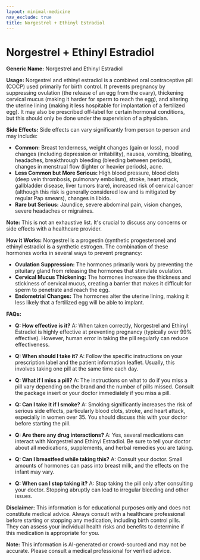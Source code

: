 ```yaml
---
layout: minimal-medicine
nav_exclude: true
title: Norgestrel + Ethinyl Estradiol
---
```


# Norgestrel + Ethinyl Estradiol

**Generic Name:** Norgestrel and Ethinyl Estradiol

**Usage:**  Norgestrel and ethinyl estradiol is a combined oral contraceptive pill (COCP) used primarily for birth control. It prevents pregnancy by suppressing ovulation (the release of an egg from the ovary), thickening cervical mucus (making it harder for sperm to reach the egg), and altering the uterine lining (making it less hospitable for implantation of a fertilized egg).  It may also be prescribed off-label for certain hormonal conditions, but this should only be done under the supervision of a physician.

**Side Effects:**  Side effects can vary significantly from person to person and may include:

* **Common:**  Breast tenderness, weight changes (gain or loss), mood changes (including depression or irritability), nausea, vomiting, bloating, headaches, breakthrough bleeding (bleeding between periods), changes in menstrual flow (lighter or heavier periods), acne.
* **Less Common but More Serious:**  High blood pressure, blood clots (deep vein thrombosis, pulmonary embolism), stroke, heart attack, gallbladder disease, liver tumors (rare), increased risk of cervical cancer (although this risk is generally considered low and is mitigated by regular Pap smears), changes in libido.
* **Rare but Serious:**  Jaundice, severe abdominal pain, vision changes, severe headaches or migraines.

**Note:** This is not an exhaustive list.  It's crucial to discuss any concerns or side effects with a healthcare provider.

**How it Works:** Norgestrel is a progestin (synthetic progesterone) and ethinyl estradiol is a synthetic estrogen.  The combination of these hormones works in several ways to prevent pregnancy:

* **Ovulation Suppression:** The hormones primarily work by preventing the pituitary gland from releasing the hormones that stimulate ovulation.
* **Cervical Mucus Thickening:** The hormones increase the thickness and stickiness of cervical mucus, creating a barrier that makes it difficult for sperm to penetrate and reach the egg.
* **Endometrial Changes:** The hormones alter the uterine lining, making it less likely that a fertilized egg will be able to implant.

**FAQs:**

* **Q: How effective is it?** A: When taken correctly, Norgestrel and Ethinyl Estradiol is highly effective at preventing pregnancy (typically over 99% effective).  However, human error in taking the pill regularly can reduce effectiveness.

* **Q: When should I take it?** A:  Follow the specific instructions on your prescription label and the patient information leaflet. Usually, this involves taking one pill at the same time each day.

* **Q: What if I miss a pill?** A:  The instructions on what to do if you miss a pill vary depending on the brand and the number of pills missed.  Consult the package insert or your doctor immediately if you miss a pill.

* **Q: Can I take it if I smoke?** A: Smoking significantly increases the risk of serious side effects, particularly blood clots, stroke, and heart attack, especially in women over 35.  You should discuss this with your doctor before starting the pill.

* **Q:  Are there any drug interactions?** A:  Yes, several medications can interact with Norgestrel and Ethinyl Estradiol.  Be sure to tell your doctor about all medications, supplements, and herbal remedies you are taking.

* **Q: Can I breastfeed while taking this?** A:  Consult your doctor.  Small amounts of hormones can pass into breast milk, and the effects on the infant may vary.

* **Q: When can I stop taking it?** A:  Stop taking the pill only after consulting your doctor.  Stopping abruptly can lead to irregular bleeding and other issues.


**Disclaimer:** This information is for educational purposes only and does not constitute medical advice.  Always consult with a healthcare professional before starting or stopping any medication, including birth control pills. They can assess your individual health risks and benefits to determine if this medication is appropriate for you.


**Note:** This information is AI-generated or crowd-sourced and may not be accurate. Please consult a medical professional for verified advice.
